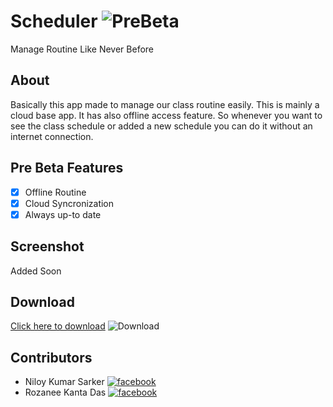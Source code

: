 # Scheduler ![PreBeta](https://img.shields.io/badge/v1.0-Alpha-blue?style=for-the-badge&logo=github)
Manage Routine Like Never Before

## About 
Basically this app made to manage our class routine easily. This is mainly a cloud base app. It has also offline access feature. So whenever you want to see the class schedule or added a new schedule you can do it without an internet connection.
                        
## Pre Beta Features
- [x] Offline Routine
- [x] Cloud Syncronization
- [x] Always up-to date

## Screenshot
Added Soon

## Download

[Click here to download](https://drive.google.com/file/d/1asct6RMcyDAblaDcNGCLhecUTG9rnL1g/view?usp=sharing) ![Download](https://img.shields.io/badge/Google%20Drive-blue)


## Contributors
- Niloy Kumar Sarker  [![facebook](https://img.shields.io/badge/follow-facebook-red?style=social&logo=facebook)](https://fb.com/N33LNILOY)
- Rozanee Kanta Das  [![facebook](https://img.shields.io/badge/follow-facebook-red?style=social&logo=facebook)](https://fb.com/N33LNILOY)
